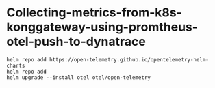 # Collecting-metrics-from-k8s-konggateway-using-promtheus-otel-push-to-dynatrace
```
helm repo add https://open-telemetry.github.io/opentelemetry-helm-charts
helm repo add
helm upgrade --install otel otel/open-telemetry
```
